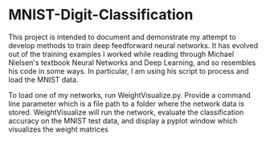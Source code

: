 # MNIST-Digit-Classification
This project is intended to document and demonstrate my attempt to develop methods to train deep feedforward neural networks. It has evolved out of the training examples I worked while reading through Michael Nielsen's textbook Neural Networks and Deep Learning, and so resembles his code in some ways.  In particular, I am using his script to process and load the MNIST data.

To load one of my networks, run WeightVisualize.py.  Provide a command line parameter which is a file path to a folder where the network data is stored.  WeightVisualize will run the network, evaluate the classification accuracy on the MNIST test data, and display a pyplot window which visualizes the weight matrices
